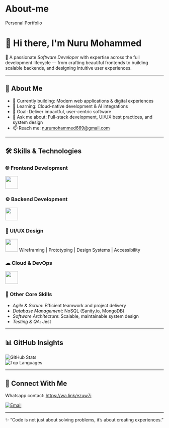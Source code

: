 # About-me
Personal Portfolio
# 👋 Hi there, I'm Nuru Mohammed

🚀 A passionate *Software Developer* with expertise across the full development lifecycle — from crafting beautiful frontends to building scalable backends, and designing intuitive user experiences.  

---

## 💼 About Me  
- 🔭 Currently building: Modern web applications & digital experiences  
- 🌱 Learning: Cloud-native development & AI integrations  
- 🎯 Goal: Deliver impactful, user-centric software  
- 💬 Ask me about: Full-stack development, UI/UX best practices, and system design  
- 📫 Reach me: nurumohammed669@gmail.com

---

## 🛠 Skills & Technologies  

### 🌐 Frontend Development  
<img src="https://skillicons.dev/icons?i=html,css,js" height="40" />

### ⚙ Backend Development  
<img src="https://skillicons.dev/icons?i=nodejs,express,python" height="40" />

### 🎨 UI/UX Design  
<img src="https://skillicons.dev/icons?i=figma,xd,photoshop" height="40" />  
Wireframing | Prototyping | Design Systems | Accessibility  

### ☁ Cloud & DevOps  
<img src="https://skillicons.dev/icons?i=git,github" height="40" />  

### 🧠 Other Core Skills  
- *Agile & Scrum*: Efficient teamwork and project delivery  
- *Database Management*: NoSQL (Sanity.io, MongoDB)  
- *Software Architecture*: Scalable, maintainable system design  
- *Testing & QA*: Jest 

---

## 📊 GitHub Insights  
![GitHub Stats](https://github-readme-stats.vercel.app/api?username=Nurumg&show_icons=true&theme=default)  
![Top Languages](https://github-readme-stats.vercel.app/api/top-langs/?username=Nurumg&layout=compact&theme=default)  

---

## 🤝 Connect With Me  
Whatsapp contact: https://wa.link/ezuw7i  

[![Email](https://img.shields.io/badge/Email-Contact-informational?style=flat&logo=gmail&logoColor=white&color=2bbc8a)](mailto:your.nurumohammed669@gmail.com)  

---

✨ “Code is not just about solving problems, it’s about creating experiences.”
